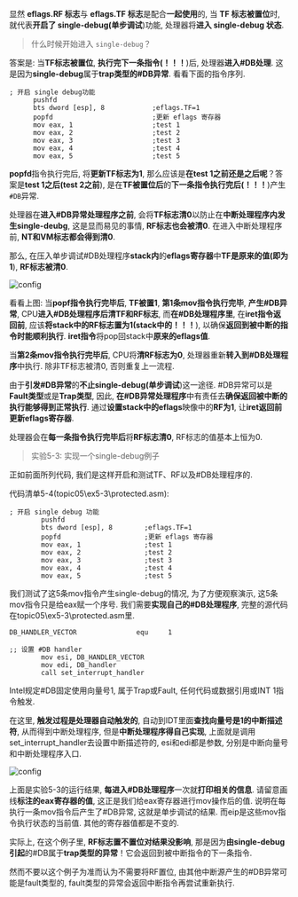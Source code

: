 
<!-- @import "[TOC]" {cmd="toc" depthFrom=1 depthTo=6 orderedList=false} -->

<!-- code_chunk_output -->



<!-- /code_chunk_output -->

显然 **eflags.RF 标志**与 **eflags.TF 标志**是配合**一起使用**的, 当 **TF 标志被置位**时, 就代表**开启了 single-debug(单步调试**)功能, 处理器将**进入 single-debug 状态**.

>什么时候开始进入 `single-debug`？

答案是: 当**TF标志被置位**, **执行完下一条指令(！！！**)后, 处理器**进入\#DB处理**. 这是因为**single\-debug**属于**trap类型的\#DB异常**. 看看下面的指令序列.

```assembly
; 开启 single debug功能
      pushfd
      bts dword [esp], 8            ;eflags.TF=1
      popfd                         ;更新 eflags 寄存器
      mov eax, 1                    ;test 1
      mov eax, 2                    ;test 2
      mov eax, 3                    ;test 3
      mov eax, 4                    ;test 4
      mov eax, 5                    ;test 5
```

**popfd**指令执行完后, 将**更新TF标志为1**, 那么应该是**在test 1之前还是之后呢**？答案是**test 1之后(test 2之前**), 是在**TF被置位后**的**下一条指令执行完后(！！！**)产生`#DB`异常.

处理器在**进入\#DB异常处理程序之前**, 会将**TF标志清0**以防止在**中断处理程序内发生single\-deubg**, 这是显而易见的事情, **RF标志也会被清0**. 在进入中断处理程序前, **NT和VM标志都会得到清0**.

那么, 在压入单步调试\#DB处理程序**stack内**的**eflags寄存器**中**TF是原来的值(即为1**), **RF标志被清0**.

![config](./images/11.png)

看看上图: 当**popf指令执行完毕后**, **TF被置1**, **第1条mov指令执行完毕**, **产生\#DB异常**, CPU**进入\#DB处理程序后清TF和RF标志**, 而**在\#DB处理程序里**, 在**iret指令返回前**, 应该**将stack中的RF标志置为1(stack中的！！！**), 以确保**返回到被中断的指令时能顺利执行**. **iret指令**将pop回stack中**原来的eflags值**.

当**第2条mov指令执行完毕后**, CPU将**清RF标志为0**, 处理器重新**转入到\#DB处理程序**中执行. 除非TF标志被清0, 否则重复上一流程.

由于**引发\#DB异常**的**不止single\-debug(单步调试**)这一途径. \#DB异常可以是**Fault类型**或是**Trap类型**, 因此, **在\#DB异常处理程序**中有责任去**确保返回被中断的执行能够得到正常执行**. 通过**设置stack中的eflags**映像中的**RF为1**, 让**iret返回前更新eflags寄存器**.

处理器会在**每一条指令执行完毕后**将**RF标志清0**, RF标志的值基本上恒为0.

>实验5-3: 实现一个single\-debug例子

正如前面所列代码, 我们是这样开启和测试TF、RF以及\#DB处理程序的.

代码清单5-4(topic05\ex5-3\protected.asm):

```assembly
; 开启 single debug 功能
        pushfd
        bts dword [esp], 8        ;eflags.TF=1
        popfd                     ;更新 eflags 寄存器
        mov eax, 1                ;test 1
        mov eax, 2                ;test 2
        mov eax, 3                ;test 3
        mov eax, 4                ;test 4
        mov eax, 5                ;test 5
```

我们测试了这5条mov指令产生single\-debug的情况, 为了方便观察演示, 这5条mov指令只是给eax赋一个序号. 我们需要**实现自己的\#DB处理程序**, 完整的源代码在topic05\ex5-3\protected.asm里.

```assembly
DB_HANDLER_VECTOR               equ     1

;; 设置 #DB handler
        mov esi, DB_HANDLER_VECTOR
        mov edi, DB_handler
        call set_interrupt_handler
```

Intel规定\#DB固定使用向量号1, 属于Trap或Fault, 任何代码或数据引用或INT 1指令触发.

在这里, **触发过程是处理器自动触发的**, 自动到IDT里面**查找向量号是1的中断描述符**, 从而得到中断处理程序, 但是**中断处理程序得自己实现**, 上面就是调用set\_interrupt\_handler去设置中断描述符的, esi和edi都是参数, 分别是中断向量号和中断处理程序入口.

![config](./images/12.png)

上面是实验5-3的运行结果, **每进入\#DB处理程序**一次就**打印相关的信息**. 请留意画线**标注的eax寄存器的值**, 这正是我们给eax寄存器进行mov操作后的值. 说明在每执行一条mov指令后产生了\#DB异常, 这就是单步调试的结果. 而eip是这些mov指令执行状态的当前值. 其他的寄存器值都是不变的.

实际上, 在这个例子里, **RF标志置不置位对结果没影响**, 那是因为**由single\-debug引起**的\#DB属于**trap类型的异常**！它会返回到被中断指令的下一条指令.

然而不要以这个例子为准而认为不需要将RF置位, 由其他中断源产生的\#DB异常可能是fault类型的, fault类型的异常会返回中断指令再尝试重新执行.